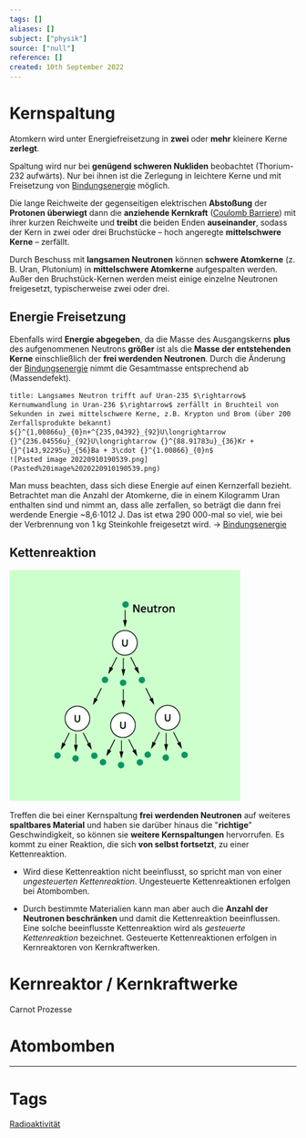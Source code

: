 ```yaml
---
tags: []
aliases: []
subject: ["physik"]
source: ["null"]
reference: []
created: 10th September 2022
---
```


# Kernspaltung
Atomkern wird unter Energiefreisetzung in **zwei** oder **mehr** kleinere Kerne **zerlegt**.

Spaltung wird nur bei **genügend schweren Nukliden** beobachtet (Thorium-232 aufwärts).
Nur bei ihnen ist die Zerlegung in leichtere Kerne und mit Freisetzung von [Bindungsenergie](Bindungsenergie.md) möglich.

Die lange Reichweite der gegenseitigen elektrischen **Abstoßung** der **Protonen** **überwiegt** dann die **anziehende Kernkraft** ([Coulomb Barriere](https://de.wikipedia.org/wiki/Coulombwall)) mit ihrer kurzen Reichweite und **treibt** die beiden Enden **auseinander**, sodass der Kern in zwei oder drei Bruchstücke – hoch angeregte **mittelschwere Kerne** – zerfällt.

Durch Beschuss mit **langsamen Neutronen** können **schwere Atomkerne** (z. B. Uran, Plutonium) in **mittelschwere Atomkerne** aufgespalten werden.
Außer den Bruchstück-Kernen werden meist einige einzelne Neutronen freigesetzt, typischerweise zwei oder drei.

## Energie Freisetzung
Ebenfalls wird **Energie abgegeben**, da die Masse des Ausgangskerns **plus** des aufgenommenen Neutrons **größer** ist als die **Masse der entstehenden Kerne** einschließlich der **frei werdenden Neutronen**.
Durch die Änderung der [Bindungsenergie](Bindungsenergie.md) nimmt die Gesamtmasse entsprechend ab (Massendefekt).

```ad-example
title: Langsames Neutron trifft auf Uran-235 $\rightarrow$ Kernumwandlung in Uran-236 $\rightarrow$ zerfällt in Bruchteil von Sekunden in zwei mittelschwere Kerne, z.B. Krypton und Brom (über 200 Zerfallsprodukte bekannt)
${}^{1,00866u}_{0}n+^{235,04392}_{92}U\longrightarrow {}^{236.04556u}_{92}U\longrightarrow {}^{88.91783u}_{36}Kr + {}^{143,92295u}_{56}Ba + 3\cdot {}^{1.00866}_{0}n$
![Pasted image 20220910190539.png](Pasted%20image%2020220910190539.png)
```

Man muss beachten, dass sich diese Energie auf einen Kernzerfall bezieht. Betrachtet man die Anzahl der Atomkerne, die in einem Kilogramm Uran enthalten sind und nimmt an, dass alle zerfallen, so beträgt die dann frei werdende Energie ~8,6⋅1012 J. Das ist etwa 290 000-mal so viel, wie bei der Verbrennung von 1 kg Steinkohle freigesetzt wird. $\rightarrow$ [Bindungsenergie](Bindungsenergie.md)
## Kettenreaktion
![Kernspaltung](../assets/Kernspaltung.png)

Treffen die bei einer Kernspaltung **frei werdenden Neutronen** auf weiteres **spaltbares Material** und haben sie darüber hinaus die "**richtige**" Geschwindigkeit, so können sie **weitere Kernspaltungen** hervorrufen.
Es kommt zu einer Reaktion, die sich **von selbst fortsetzt**, zu einer Kettenreaktion.

- Wird diese Kettenreaktion nicht beeinflusst, so spricht man von einer _ungesteuerten Kettenreaktion_.
Ungesteuerte Kettenreaktionen erfolgen bei Atombomben.

- Durch bestimmte Materialien kann man aber auch die **Anzahl der Neutronen beschränken** und damit die Kettenreaktion beeinflussen.
Eine solche beeinflusste Kettenreaktion wird als _gesteuerte Kettenreaktion_ bezeichnet.
Gesteuerte Kettenreaktionen erfolgen in Kernreaktoren von Kernkraftwerken.

# Kernreaktor / Kernkraftwerke
Carnot Prozesse
# Atombomben

---
# Tags
[Radioaktivität](Radioaktivit%C3%A4t.md)